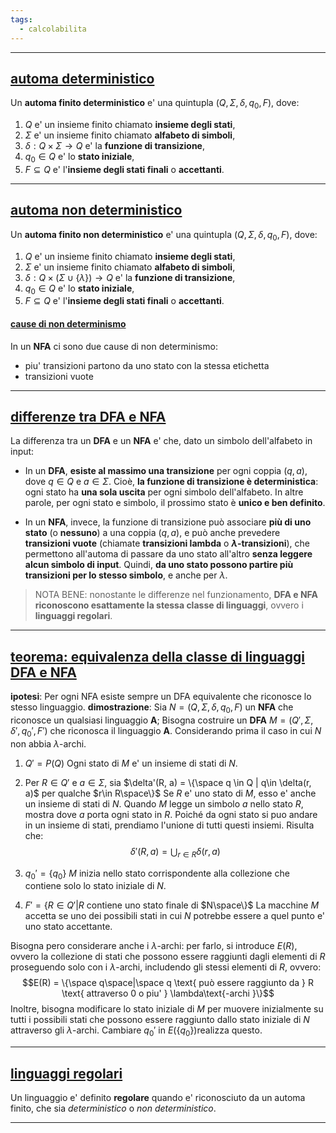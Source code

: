 ```yaml
---
tags:
  - calcolabilita
---
```

___
## <u>automa deterministico</u>
Un **automa finito deterministico** e' una quintupla $(Q, \Sigma, \delta, q_0, F)$, dove:
1. $Q$ e' un insieme finito chiamato **insieme degli stati**,
2. $\Sigma$ e' un insieme finito chiamato **alfabeto di simboli**,
3. $\delta : Q\times\Sigma\to Q$ e' la **funzione di transizione**,
4. $q_0 \in Q$ e' lo **stato iniziale**,
5. $F \subseteq Q$ e' l'**insieme degli stati finali** o **accettanti**.
___
## <u>automa non deterministico</u>
Un **automa finito non deterministico** e' una quintupla $(Q, \Sigma, \delta, q_0, F)$, dove:
1. $Q$ e' un insieme finito chiamato **insieme degli stati**,
2. $\Sigma$ e' un insieme finito chiamato **alfabeto di simboli**,
3. $\delta : Q\times(\Sigma\cup\{\lambda\})\to Q$ e' la **funzione di transizione**,
4. $q_0 \in Q$ e' lo **stato iniziale**,
5. $F \subseteq Q$ e' l'**insieme degli stati finali** o **accettanti**.
#### <u>cause di non determinismo</u>
In un **NFA** ci sono due cause di non determinismo:
- piu' transizioni partono da uno stato con la stessa etichetta
- transizioni vuote
___
## <u>differenze tra DFA e NFA</u>
La differenza tra un **DFA** e un **NFA** e' che, dato un simbolo dell'alfabeto in input:

- In un **DFA**, **esiste al massimo una transizione** per ogni coppia $(q,a)$, dove $q\in Q$ e $a \in \Sigma$. Cioè, **la funzione di transizione è deterministica**: ogni stato ha **una sola uscita** per ogni simbolo dell'alfabeto. In altre parole, per ogni stato e simbolo, il prossimo stato è **unico e ben definito**.

- In un **NFA**, invece, la funzione di transizione può associare **più di uno stato** (o **nessuno**) a una coppia $(q,a)$, e può anche prevedere **transizioni vuote** (chiamate **transizioni lambda** o **$\lambda$-transizioni**), che permettono all'automa di passare da uno stato all'altro **senza leggere alcun simbolo di input**. Quindi, **da uno stato possono partire più transizioni per lo stesso simbolo**, e anche per $\lambda$.

> NOTA BENE:
> nonostante le differenze nel funzionamento, **DFA e NFA riconoscono esattamente la stessa classe di linguaggi**, ovvero i **linguaggi regolari**.
____
## <u>teorema: equivalenza della classe di linguaggi DFA e NFA</u>
**ipotesi**: Per ogni NFA esiste sempre un DFA equivalente che riconosce lo stesso linguaggio.
**dimostrazione**:
Sia $N = (Q, \Sigma, \delta, q_0, F$) un **NFA** che riconosce un qualsiasi linguaggio **A**; Bisogna costruire un **DFA** $M = (Q', \Sigma, \delta', q_0', F')$ che riconosca il linguaggio **A**.
Considerando prima il caso in cui $N$ non abbia $\lambda$-archi.

1. $Q' = P(Q)$
   Ogni stato di $M$ e' un insieme di stati di $N$.

2. Per $R \in Q'$ e $a \in \Sigma$, sia $\delta'(R, a) = \{\space q \in Q | q\in \delta(r, a)$ per qualche $r\in R\space\}$
   Se $R$ e' uno stato di $M$, esso e' anche un insieme di stati di $N$.  Quando $M$ legge un simbolo $a$ nello stato $R$, mostra dove $a$ porta ogni stato in $R$. Poiché da ogni stato si puo andare in un insieme di stati, prendiamo l'unione di tutti questi insiemi. Risulta che:
   $$\delta'(R, a) = \bigcup_{r\in R}\delta(r,a)$$
3. $q_0' = \{q_0\}$
   $M$ inizia nello stato corrispondente alla collezione che contiene solo lo stato iniziale di $N$.

4. $F' = \{R\in Q'|R$ contiene uno stato finale di $N\space\}$
   La macchine $M$ accetta se uno dei possibili stati in cui $N$ potrebbe essere a quel punto e' uno stato accettante.

Bisogna pero considerare anche i $\lambda$-archi: per farlo, si introduce $E(R)$, ovvero la collezione di stati che possono essere raggiunti dagli elementi di $R$ proseguendo solo con i $\lambda$-archi, includendo gli stessi elementi di $R$, ovvero:
$$E(R) = \{\space q\space|\space q \text{ può essere raggiunto da } R \text{ attraverso 0 o piu' } \lambda\text{-archi }\}$$
Inoltre, bisogna modificare lo stato iniziale di $M$ per muovere inizialmente su tutti i possibili stati che possono essere raggiunto dallo stato iniziale di $N$ attraverso gli $\lambda$-archi. Cambiare $q_0'$ in $E(\{q_0\})$realizza questo.
___
## <u>linguaggi regolari</u>
Un linguaggio e' definito **regolare** quando e' riconosciuto da un automa finito, che sia *deterministico* o *non deterministico*.
___